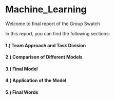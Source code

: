 # Machine_Learning


Welcome to final report of the Group Swatch 

In this report, you can find the following sections:
#### 1.) Team Approach and Task Division
#### 2.) Comparison of Different Models
#### 3.) Final Model
#### 4.) Application of the Model
#### 5.) Final Words
